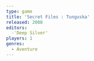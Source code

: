 ```yaml
---
type: game
title: 'Secret Files : Tunguska'
released: 2008
editors: 
  -'Deep Silver'
players: 1
genres:
  - Aventure
---
```

